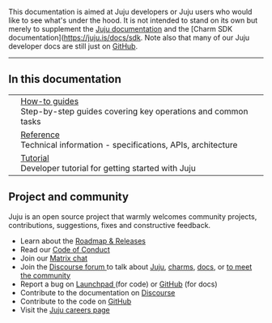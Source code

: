 <!-- TODO: Assess this dead documentation (moved from discourse, maybe just remove or use it to reformat)
|| If you want to... | visit... |
|-|--|--|
|| manage charmed applications | [Juju docs](https://juju.is/docs/olm) |
|| create charmed applications | [Charm SDK docs](https://juju.is/docs/sdk) |
| :point_right: | learn how Juju works under the hood | [Juju developer docs](https://juju.is/docs/dev) |
-->

<!-- Learn how Juju works under the hood! -->

This documentation is aimed at Juju developers or Juju users who would like to see what's under the hood.
It is not intended to stand on its own but merely to supplement the [Juju documentation](https://juju.is/docs/olm) and
the [Charm SDK documentation](https://juju.is/docs/sdk. Note also that many of our Juju developer docs are still just
on [GitHub](https://github.com/juju/juju/tree/3.6/doc). <!-- TODO: This link and references may be not that useful since we are migrating this doc to Github :) -->



-----------------------------

## In this documentation

|                   |                                                                                                                   |
|-------------------|-------------------------------------------------------------------------------------------------------------------|
|                   | [How-to guides](how-to) </br> Step-by-step guides covering key operations and common tasks                        |
|                   | [Reference](reference) </br> Technical information - specifications, APIs, architecture                           |
|                   | [Tutorial](tutorial.md) </br> Developer tutorial for getting started with Juju                                    |


## Project and community

Juju is an open source project that warmly welcomes community projects, contributions, suggestions, fixes and
constructive feedback.

* Learn about the [Roadmap & Releases](https://discourse.charmhub.io/t/5064)
* Read our [Code of Conduct ](https://ubuntu.com/community/code-of-conduct)
* Join our [Matrix chat](https://matrix.to/#/#charmhub-jujudev:ubuntu.com)
* Join the [Discourse forum ](https://discourse.charmhub.io/t/welcome-to-the-charmed-operator-community/8) to talk
  about [Juju](https://discourse.charmhub.io/tags/c/juju/6/community-workshop), [charms](https://discourse.charmhub.io/c/charm/41), [docs](https://discourse.charmhub.io/c/doc/22),
  or [to meet the community](https://discourse.charmhub.io/tag/community-workshop)
* Report a bug on [Launchpad ](https://bugs.launchpad.net/juju) (for code)
  or [GitHub](https://github.com/juju/docs/issues) (for docs)
* Contribute to the documentation
  on [Discourse](https://discourse.charmhub.io/t/documentation-guidelines-for-contributors/1245)
* Contribute to the code on [GitHub](https://github.com/juju/juju/blob/develop/CONTRIBUTING.md)
* Visit the [Juju careers page](https://juju.is/careers)

<!-- TODO: this tab was platform specific with discourse.
## Navigation

[details=Navigation]

| Level | Path | Navlink |
|-------|----------------------------------------|---------------------------------------------------|
| 1 | | [Dev documentation](/t/6669)                      |
| 1 | how-to | [How-to guides](/t/6825)                          |
| 2 | merge-forward | [Merge forward](/t/10805)                         |
| 2 | debug-bootstrapmachine-failures | [Debug bootstrap/machine failures](/t/6835)       |
| 2 | create-a-new-mongo-db-collection | [Create a new Mongo DB collection](/t/6863)       |
| 2 | write-a-unit-test | [Write a unit test](/t/7207)                      |
| 3 | create-a-unit-test-suite | [Create a unit test suite](/t/7242)               |
| 2 | write-an-integration-test | [Write an integration test](/t/7210)              |
| 1 | reference | [Reference](/t/6824)                              |
| 2 | agent | [Agent](/t/11679)                                 |
| 2 | agent-introspection | [Agent introspection](/t/117)                     |
| 3 | agent-introspection-juju-engine-report | [juju_engine_report](/t/146)                      |
| 3 | agent-introspection-juju-goroutines | [juju_goroutines](/t/118)                         |
| 3 | agent-introspection-juju-heap-profile | [juju_heap_profile](/t/6640)                      |
| 3 | agent-introspection-juju-leases | [juju_leases](/t/5670)                            |
| 3 | agent-introspection-juju-machine-lock | [juju_machine_lock](/t/116)                       |
| 3 | agent-introspection-juju-metrics | [juju_metrics](/t/6641)                           |
| 3 | agent-introspection-juju-revoke-lease | [juju_revoke_lease](/t/5670)                      |
| 3 | agent-introspection-juju-start-unit | [juju_start_unit](/t/5667)                        |
| 3 | agent-introspection-juju-stop-unit | [juju_stop_unit](/t/5668)                         |
| 3 | agent-introspection-juju-unit-status | [juju_unit_status](/t/5666)                       |
| 2 | catacomb-package | [`catacomb`](/t/11680)                            |
| 2 | commands-available-on-a-juju-machine | [Commands available on a Juju machine](/t/2999)   |
| 2 | containeragent-binary | [`containeragent`](/t/11677)                      |
| 2 | dependency-package | [`dependency`](/t/11668)                          |
| 2 | jujud-binary | [`jujud`](/t/11674)                               |
| 2 | testing | [Testing](/t/7203)                                |
| 3 | unit-testing | [Unit testing](/t/7204)                           |
| 3 | integration-testing | [Integration testing](/t/7205)                    |
| 2 | tomb-package | [`tomb`](/t/11681)                                |
| 2 | worker | [Worker](/t/6561)                                 |
| 2 | worker-interface | [Worker (interface)](/t/11723)                    |
| 2 | worker-package | [Worker (package)](/t/11682)                      |
| | | Agent introspection juju_machine_lock log |
| | logfile-varlogjujumachine-locklog | [Logfile: /var/log/juju/machine-lock.log](/t/112) |
| | | Unit testing |
| | unit-test-suite | [Unit test suite](/t/7209)                        |
| | util-suite | [Util suite](/t/7241)                             |
| | checker | [Checker](/t/7211)                                |
| | integration-test-suite | [Integration test suite](/t/7258)                 |
| | test-includes | [Test includes](/t/7206)                          |
| | | |

[/details]

## Redirects

[details=Mapping table]
| Path | Location |
| -- | -- |
[/details]